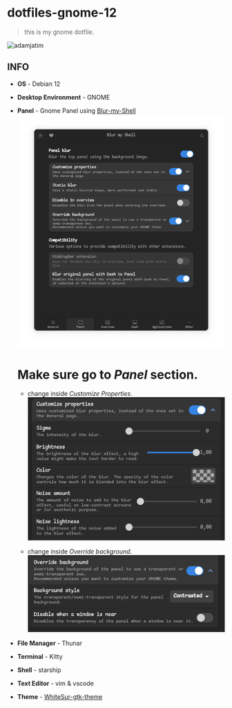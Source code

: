 # dotfiles-gnome-12

> this is my gnome dotfile.

![adamjatim](https://raw.githubusercontent.com/adamjatim/dotfiles-gnome-12/main/.git-img/image.png)

## INFO

-  **OS** - Debian 12
-  **Desktop Environment** - GNOME
-  **Panel** - Gnome Panel
  using [Blur-my-Shell](https://extensions.gnome.org/extension/3193/blur-my-shell/">Blur-my-Shell)
  ![](./.git-img/image-2.png)

    # Make sure go to _Panel_ section.
    + change inside _Customize Properties_.
        ![](./.git-img/image-3.png)

    + change inside _Override background_.
        ![](./.git-img/image-4.png)

-  **File Manager** - Thunar
-  **Terminal** - Kitty
-  **Shell** - starship
- **Text Editor** - vim & vscode
- **Theme** - [WhiteSur-gtk-theme](https://github.com/vinceliuice/WhiteSur-gtk-theme)